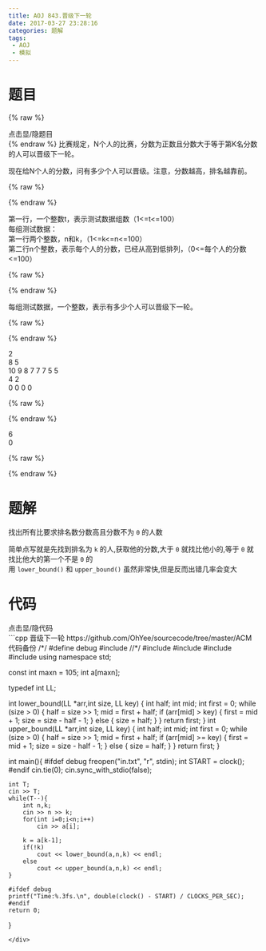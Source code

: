 ```yaml
---
title: AOJ 843.晋级下一轮
date: 2017-03-27 23:28:16
categories: 题解
tags:
 - AOJ
 - 模拟
---
```


# 题目
{% raw %}
<div><div class="fold_hider"><div class="close hider_title">点击显/隐题目</div></div><div class="fold">
    <div class="oj">   
        <div class="part" title="Description">
{% endraw %}
比赛规定，N个人的比赛，分数为正数且分数大于等于第K名分数的人可以晋级下一轮。  
  
现在给N个人的分数，问有多少个人可以晋级。注意，分数越高，排名越靠前。  
  
  

{% raw %}
        </div>
        <div class="part" title="Input">
{% endraw %}
  
第一行，一个整数t，表示测试数据组数（1<=t<=100）  
每组测试数据：  
第一行两个整数，n和k，（1<=k<=n<=100）  
第二行n个整数，表示每个人的分数，已经从高到低排列，（0<=每个人的分数<=100）  
  
  

{% raw %}
        </div>
        <div class="part" title="Output">
{% endraw %}
  
每组测试数据，一个整数，表示有多少个人可以晋级下一轮。  
  
  

{% raw %}
        </div>
        <div class="samp">
            <div class="clear"></div>
            <div class="input part" title="Sample Input">
{% endraw %}
  
2  
8 5  
10 9 8 7 7 7 5 5  
4 2  
0 0 0 0  
  
  

{% raw %}
            </div>
            <div class="output part" title="Sample Output">
{% endraw %}
  
6  
0  
  

{% raw %}
            </div>
            <div class="clear"></div>
        </div>
    </div>
</div></div>
{% endraw %}

<!--more-->
# 题解

找出所有比要求排名数分数高且分数不为 `0` 的人数  

简单点写就是先找到排名为 `k` 的人,获取他的分数,大于 `0` 就找比他小的,等于 `0` 就找比他大的第一个不是 `0` 的  
用 `lower_bound()` 和 `upper_bound()` 虽然非常快,但是反而出错几率会变大  

# 代码
<div><div class="fold_hider"><div class="close hider_title">点击显/隐代码</div></div><div class="fold">```cpp 晋级下一轮 https://github.com/OhYee/sourcecode/tree/master/ACM 代码备份
/*/
#define debug
#include <ctime>
//*/
#include <cstdio>
#include <iostream>
#include <cstring>
#include <algorithm>
using namespace std;

const int maxn = 105;
int a[maxn];

typedef int LL;

int lower_bound(LL *arr,int size, LL key) {
    int half;
    int mid;
    int first = 0;
    while (size > 0) {
        half = size >> 1;
        mid = first + half;
        if (arr[mid] > key) {
            first = mid + 1;
            size = size - half - 1;
        } else {
            size = half;
        }
    }
    return first;
}
int upper_bound(LL *arr,int size, LL key) {
    int half;
    int mid;
    int first = 0;
    while (size > 0) {
        half = size >> 1;
        mid = first + half;
        if (arr[mid] >= key) {
            first = mid + 1;
            size = size - half - 1;
        } else {
            size = half;
        }
    }
    return first;
}

int main(){
    #ifdef debug
    freopen("in.txt", "r", stdin);
    int START = clock();
    #endif
    cin.tie(0);
    cin.sync_with_stdio(false);

    int T;
    cin >> T;
    while(T--){
        int n,k;
        cin >> n >> k;
        for(int i=0;i<n;i++)
            cin >> a[i];

        k = a[k-1];
        if(!k)
            cout << lower_bound(a,n,k) << endl;
        else
            cout << upper_bound(a,n,k) << endl;
    }

    #ifdef debug
    printf("Time:%.3fs.\n", double(clock() - START) / CLOCKS_PER_SEC);
    #endif
    return 0;
}

```
</div>